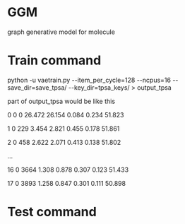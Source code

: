 # GGM
graph generative model for molecule

# Train command
python -u vaetrain.py --item_per_cycle=128 --ncpus=16 --save_dir=save_tpsa/ --key_dir=tpsa_keys/ > output_tpsa

part of output_tpsa would be like this

0	0	0	26.472	26.154	0.084	0.234	51.823

1	0	229	3.454	2.821	0.455	0.178	51.861

2	0	458	2.622	2.071	0.413	0.138	51.802

...

16	0	3664	1.308	0.878	0.307	0.123	51.433

17	0	3893	1.258	0.847	0.301	0.111	50.898

# Test command
